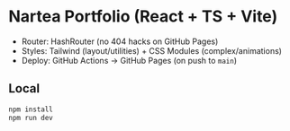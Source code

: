 # Nartea Portfolio (React + TS + Vite)

- Router: HashRouter (no 404 hacks on GitHub Pages)
- Styles: Tailwind (layout/utilities) + CSS Modules (complex/animations)
- Deploy: GitHub Actions → GitHub Pages (on push to `main`)

## Local

```bash
npm install
npm run dev
```
